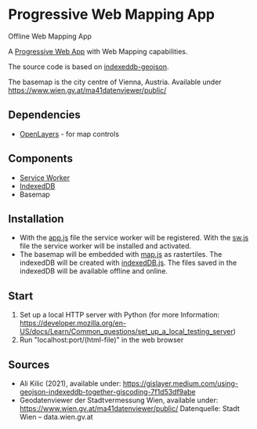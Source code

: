 # Progressive Web Mapping App
 Offline Web Mapping App

A [Progressive Web App](https://web.dev/progressive-web-apps/) with Web Mapping capabilities.

The source code is based on [indexeddb-geojson](https://github.com/gislayer/indexeddb-geojson).

The basemap is the city centre of Vienna, Austria. Available under https://www.wien.gv.at/ma41datenviewer/public/

## Dependencies

- [OpenLayers](https://openlayers.org/) - for map controls

## Components

- [Service Worker](https://developer.mozilla.org/en-US/docs/Web/API/Service_Worker_API/Using_Service_Workers)
- [IndexedDB](https://developer.mozilla.org/en-US/docs/Web/API/IndexedDB_API)
- Basemap

## Installation

- With the [app.js](app.js) file the service worker will be registered. With the [sw.js](sw.js) file the service worker will be installed and    activated. 
- The basemap will be embedded with [map.js](map.js) as rastertiles. The indexedDB will be created with [indexedDB.js](indexedDB.js). The files saved in the indexedDB will be available offline and online. 

## Start

1. Set up a local HTTP server with Python 
   (for more Information: https://developer.mozilla.org/en-US/docs/Learn/Common_questions/set_up_a_local_testing_server)
2. Run "localhost:port/(html-file)" in the web browser


## Sources

- Ali Kilic (2021), available under: https://gislayer.medium.com/using-geojson-indexeddb-together-giscoding-7f1d53df9abe
- Geodatenviewer der Stadtvermessung Wien, available under: https://www.wien.gv.at/ma41datenviewer/public/
  Datenquelle: Stadt Wien – data.wien.gv.at
